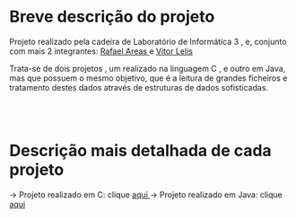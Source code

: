 <br/>
<br/>

# Breve descrição do projeto 

  Projeto realizado pela cadeira de Laboratório de Informática 3 , e, conjunto com mais 2 integrantes: <a href='https://github.com/rafareas'> Rafael Areas <a/> e <a href='
https://github.com/VitorLelis'> Vitor Lelis <a/>

  Trata-se de dois projetos , um realizado na linguagem C , e outro em Java, mas que possuem o mesmo objetivo, que é a leitura de grandes ficheiros e tratamento destes dados através de estruturas de dados sofisticadas.

<br/>

<br/>

# Descrição mais detalhada de cada projeto

  -> Projeto realizado em C: clique <a href='./project_c/RelatorioLi3C.pdf'> aqui <a/>
  -> Projeto realizado em Java: clique <a href='./project_java/relatorioLi3Java.pdf'> aqui <a/>

